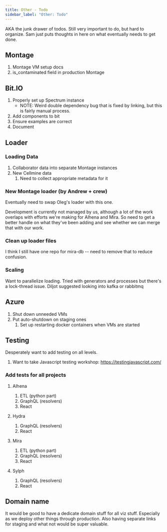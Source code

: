 ```yaml
---
title: Other - Todo
sidebar_label: "Other: Todo"
---
```


AKA the junk drawer of todos. Still very important to do, but hard to organize. Sam just puts thoughts in here on what eventually needs to get done.

## Montage

1. Montage VM setup docs
2. is_contaminated field in production Montage

## Bit.IO

1. Properly set up Spectrum instance
   - NOTE: Weird double dependency bug that is fixed by linking, but this is fairly manual process.
2. Add components to bit
3. Ensure examples are correct
4. Document

## Loader

### Loading Data

1. Collaborator data into separate Montage instances
2. New Cellmine data
   1. Need to collect appropriate metadata for it

### New Montage loader (by Andrew + crew)

Eventually need to swap Oleg's loader with this one.

Development is currently not managed by us, although a lot of the work overlaps with efforts we're making for Alhena and Mira. So need to get a better handle on what they've been adding and see whether we can merge that with our work.

### Clean up loader files
I think I still have one repo for mira-db -- need to remove that to reduce confusion.

### Scaling

Want to parallelize loading. Tried with generators and processes but there's a lock-thread issue. Diljot suggested looking into kafka or rabbitmq

## Azure

1. Shut down unneeded VMs
2. Put auto-shutdown on staging ones
   1. Set up restarting docker containers when VMs are started

## Testing

Desperately want to add testing on all levels.

1. Want to take Javascript testing workshop: https://testingjavascript.com/

### Add tests for all projects

1. Alhena

   1. ETL (python part)
   2. GraphQL (resolvers)
   3. React

2. Hydra

   1. GraphQL (resolvers)
   2. React

3. Mira

   1. ETL (python part)
   2. GraphQL (resolvers)
   3. React

4. Sylph
   1. GraphQL (resolvers)
   2. React


## Domain name
It would be good to have a dedicate domain stuff for all viz stuff. Especially as we deploy other things through production. Also having separate links for staging and what not would be super valuable.